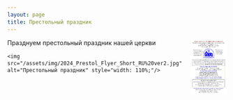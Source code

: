 ```yaml
---
layout: page
title: Престольный праздник
---
```


<div style="display: flex; justify-content: space-between; gap: 20px;">
  <div style="flex: 1;">
           Празднуем престольный праздник нашей церкви

    <img src="/assets/img/2024_Prestol_Flyer_Short_RU%20ver2.jpg" alt="Престольный праздник" style="width: 110%;"/>
  </div>
  <div style="flex: 1;">
    <img src="/assets/img/2024_Prestol_Flyer_Short_EN%20ver2.jpg" alt="Престольный праздник" style="width: 110%;"/>
  </div>
</div>
